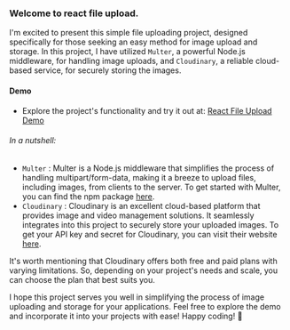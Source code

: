 
  ### Welcome to react file upload.
  I'm excited to present this simple file uploading project, designed specifically for those seeking an easy method for image upload and storage. In this project, I have utilized `Multer`, a powerful Node.js middleware, for handling image uploads, and `Cloudinary`, a reliable cloud-based service, for securely storing the images.

  #### Demo
  - Explore the project's functionality and try it out at: [React File Upload Demo](https://react-file-upload2.netlify.app/)

  ###### In a nutshell:
  - `Multer` : Multer is a Node.js middleware that simplifies the process of handling multipart/form-data, making it a breeze to upload files, including images, from clients to the server. To get started with Multer, you can find the npm package [here](https://www.npmjs.com/package/multer).    
  - `Cloudinary` : Cloudinary is an excellent cloud-based platform that provides image and video management solutions. It seamlessly integrates into this project to securely store your uploaded images. To get your API key and secret for Cloudinary, you can visit their website [here](https://cloudinary.com/).

  It's worth mentioning that Cloudinary offers both free and paid plans with varying limitations. So, depending on your project's needs and scale, you can choose the plan that best suits you.

I hope this project serves you well in simplifying the process of image uploading and storage for your applications. Feel free to explore the demo and incorporate it into your projects with ease! Happy coding! 🚀